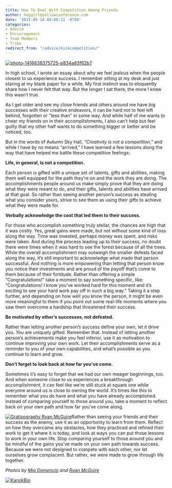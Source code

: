 ```yaml
---
title: How To Deal With Competition Among Friends
author: heygirl@yellowconference.com
date: '2015-05-14 04:00:11 -0700'
categories:
- Advice
- Encouragement
- Team Members
- Tribe
redirect_from: "/advice/kickcompetition/"
---
```


[![photo-1416838375725-e834a83f62b7](https://yellow-blog-images.imgix.net/2015/05/photo-1416838375725-e834a83f62b7.jpg)](https://yellow-blog-images.imgix.net/2015/05/photo-1416838375725-e834a83f62b7.jpg)

In high school, I wrote an essay about why we feel jealous when the people closest to us experience success. I remember sitting at my desk and just staring at my blank paper for a while. My first instinct was to eloquently share how I never felt that way. But the longer I sat there, the more I knew this wasn’t true.

As I get older and see my close friends and others around me have big successes with their creative endeavors, it can be hard not to feel left behind, forgotten or "less than" in some way. And while half of me wants to cheer my friends on in their accomplishments, I also can’t help but feel guilty that my other half wants to do something bigger or better and be noticed, too.

But in the words of Autumn Sky Hall, _“Creativity is not a competition,”_ and while I have by no means “arrived,” I have learned a few lessons along the way that have helped me battle these competitive feelings:

**Life, in general, is not a competition.**

Each person is gifted with a unique set of talents, gifts and abilities, making them well equipped for the path they’re on and the work they are doing. The accomplishments people around us make simply prove that they are doing what they were meant to do, and their gifts, talents and abilities have arrived at that goal. So rather than seeing another person’s success as stealing what you consider yours, strive to see them as using their gifts to achieve what they were made for.

**Verbally acknowledge the cost that led them to their success.**

For those who accomplish something truly stellar, the chances are high that it was costly. Yes, great gains were made, but not without some kind of loss along the way. Time was invested, perhaps money was spent, and risks were taken. And during the process leading up to their success, no doubt there were times when it was hard to see the forest because of all the trees. While the overall accomplishment may outweigh the smaller defeats faced along the way, it’s still important to acknowledge what made that person successful. And nothing is more empowering than letting that person know you notice their investments and are proud of the payoff that’s come to them because of their fortitude. Rather than offering a simple “Congratulations!” take a moment to say something specific, like: “Congratulations! I know you’ve worked hard for this moment and it’s exciting to see your hard work pay off in such a big way.” Taking it a step further, and depending on how well you know the person, it might be even more meaningful to them if you point out some real-life moments where you saw them overcome a hardship that threatened their success.

**Be motivated by other’s successes, not defeated.**

Rather than letting another person’s success define your own, let it drive you. _You_ are uniquely gifted. Remember that. Instead of letting another person’s achievements make you feel inferior, use it as motivation to continue improving your own work. Let their accomplishments serve as a reminder to you of your own capabilities, and what’s possible as you continue to learn and grow.

**Don’t forget to look back at how far you’ve come.**

Sometimes it’s easy to forget that we had our own meager beginnings, too. And when someone close to us experiences a breakthrough accomplishment, it can feel like we’re still stuck at square one while everyone around us is close to owning the world. It’s times like this to remember what you _do_ have and what you have already accomplished. Instead of comparing yourself to those around you, take a moment to reflect back on your own path and how far you’ve come along.

[![Gratisography Ryan McGuire](https://yellow-blog-images.imgix.net/2015/05/Gratisography-Ryan-McGuire.jpg)](https://yellow-blog-images.imgix.net/2015/05/Gratisography-Ryan-McGuire.jpg)Rather than seeing your friends and their success as the enemy, use it as an opportunity to learn from them. Reflect on how they overcame any obstacles, how they practiced and refined their work to get it where it is today, and look at ways you can put those lessons to work in your own life. Stop comparing yourself to those around you and be mindful of the gains you’ve made on your own path towards success. Because we were not designed to compete with each other, nor let ourselves grow complacent. But rather, we were made to grow through life together.

_Photos by [Mia Domencio](https://unsplash.com/miadomenico) and [Ryan McGuire](http://www.gratisography.com/)_

[![KarsikBio](https://yellow-blog-images.imgix.net/2015/05/KarsikBio1.jpg)](https://yellow-blog-images.imgix.net/2015/05/KarsikBio1.jpg)
